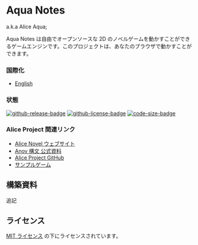 # Aqua Notes
a.k.a Alice Aqua;

Aqua Notes は自由でオープンソースな 2D のノベルゲームを動かすことができるゲームエンジンです。このプロジェクトは、あなたのブラウザで動かすことができます。

### 国際化
- [English](README.md)

### 状態
<!-- badges -->
[![github-release-badge]][github-release]
[![github-license-badge]][github-license]
[![code-size-badge]](./)
<!-- badges -->

[github-release]: https://github.com/AliceNovel/AquaNotes/releases/latest
[github-release-badge]: https://img.shields.io/github/release/AliceNovel/AquaNotes.svg?logo=github&style=flat "最新リリース"
[github-license]: https://github.com/AliceNovel/AquaNotes/blob/master/LICENSE.txt
[github-license-badge]: https://img.shields.io/github/license/AliceNovel/AquaNotes.svg?style=flat "ライセンス"
[code-size-badge]: https://img.shields.io/github/languages/code-size/AliceNovel/AquaNotes

### Alice Project 関連リンク
- [Alice Novel ウェブサイト](https://alicenovel.web.app "Alice Novel で世界をより楽しく")
- [Anov 構文 公式資料](https://alicenovel.web.app/docs/getting-start/anov-syntax "Alice Novel のための基本的な Anov 構文 - Alice Project")
- [Alice Project GitHub](https://github.com/AliceNovel)
- [サンプルゲーム](https://github.com/AliceNovel/SampleGames)

## 構築資料
追記

## ライセンス
[MIT ライセンス](../LICENSE) の下にライセンスされています。
